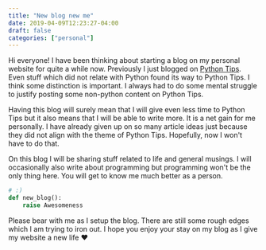 ```yaml
---
title: "New blog new me"
date: 2019-04-09T12:23:27-04:00
draft: false
categories: ["personal"]
---
```


Hi everyone! I have been thinking about starting a blog on my personal website for quite a while now. Previously I just blogged on [Python Tips](https://pythontips.com). Even stuff which did not relate with Python found its way to Python Tips. I think some distinction is important. I always had to do some mental struggle to justify posting some non-python content on Python Tips. 

Having this blog will surely mean that I will give even less time to Python Tips but it also means that I will be able to write more. It is a net gain for me personally. I have already given up on so many article ideas just because they did not align with the theme of Python Tips. Hopefully, now I won't have to do that.

On this blog I will be sharing stuff related to life and general musings. I will occasionally also write about programming but programming won't be the only thing here. You will get to know me much better as a person. 

```python
# :)
def new_blog():
    raise Awesomeness
```

Please bear with me as I setup the blog. There are still some rough edges which I am trying to iron out. I hope you enjoy your stay on my blog as I give my website a new life :heart:



